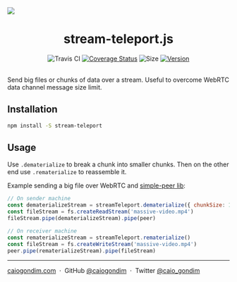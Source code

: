 <img src="https://cdn.rawgit.com/caiogondim/stream-teleport.js/master/logo/banner.svg">

<h1 align="center">stream-teleport.js</h1>

<div align="center">
<img src="http://travis-ci.org/caiogondim/stream-teleport.js.svg?branch=master" alt="Travis CI"> <a href='https://coveralls.io/github/caiogondim/stream-teleport.js?branch=master'><img src='https://coveralls.io/repos/github/caiogondim/stream-teleport.js/badge.svg?branch=master' alt='Coverage Status' /></a>
 <img src="http://img.badgesize.io/caiogondim/redux-whenever.js/master/src/index.js?compression=gzip" alt="Size"> <a href="https://www.npmjs.com/package/stream-teleport"><img src="https://img.shields.io/npm/v/stream-teleport.svg" alt="Version" /></a>
</div>

<br>

Send big files or chunks of data over a stream.
Useful to overcome WebRTC data channel message size limit.

## Installation

```bash
npm install -S stream-teleport
```

## Usage

Use `.dematerialize` to break a chunk into smaller chunks. Then on the other end use `.rematerialize`
to reassemble it.

Example sending a big file over WebRTC and [simple-peer lib](https://github.com/feross/simple-peer):

```js
// On sender machine
const dematerializeStream = streamTeleport.dematerialize({ chunkSize: 1024 })
const fileStream = fs.createReadStream('massive-video.mp4')
fileStream.pipe(dematerializeStream).pipe(peer)

// On receiver machine
const rematerializeStream = streamTeleport.rematerialize()
const fileStream = fs.createWriteStream('massive-video.mp4')
peer.pipe(rematerializeStream).pipe(fileStream)
```

---

[caiogondim.com](https://caiogondim.com) &nbsp;&middot;&nbsp;
GitHub [@caiogondim](https://github.com/caiogondim) &nbsp;&middot;&nbsp;
Twitter [@caio_gondim](https://twitter.com/caio_gondim)
